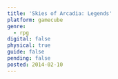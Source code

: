 ```yaml
---
title: 'Skies of Arcadia: Legends'
platform: gamecube
genre:
  - rpg
digital: false
physical: true
guide: false
pending: false
posted: 2014-02-10
---
```

